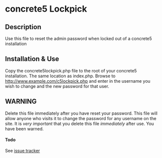 concrete5 Lockpick
===========

Description
-----------
Use this file to reset the admin password when locked out of a concrete5 installation

Installation & Use
-------------------
Copy the concrete5lockpick.php file to the root of your concrete5 installation. The same location as index.php. Browse to http://www.example.com/c5lockpick.php and enter in the username you wish to change and the new password for that user.

WARNING
-------
Delete this file immediately after you have reset your password. This file will allow anyone who visits it to change the password for any username on the site. It is _very_ _important_ that you delete this file _immediately_ after use. You have been warned.
#### Todo
See [issue tracker](https://github.com/mkly/concrete5-Lockpick/issues)

